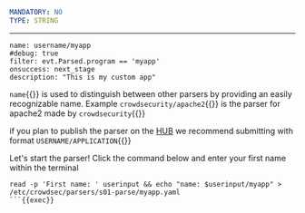 ```yaml
MANDATORY: NO
TYPE: STRING
```
---
```yaml{1}
name: username/myapp
#debug: true
filter: evt.Parsed.program == 'myapp'
onsuccess: next_stage
description: "This is my custom app"
```

`name`{{}} is used to distinguish between other parsers by providing an easily recognizable name. Example `crowdsecurity/apache2`{{}} is the parser for apache2 made by `crowdsecurity`{{}}

if you plan to publish the parser on the [HUB](https://hub.crowdsec.net/) we recommend submitting with format `USERNAME/APPLICATION`{{}}

Let's start the parser! Click the command below and enter your first name within the terminal
```
read -p 'First name: ' userinput && echo "name: $userinput/myapp" > /etc/crowdsec/parsers/s01-parse/myapp.yaml
```{{exec}}
